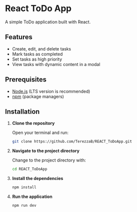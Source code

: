 # React ToDo App

A simple ToDo application built with React.

## Features

- Create, edit, and delete tasks
- Mark tasks as completed
- Set tasks as high priority
- View tasks with dynamic content in a modal

## Prerequisites

- [Node.js](https://nodejs.org/) (LTS version is recommended)
- [npm](https://www.npmjs.com/) (package managers)

## Installation

1. **Clone the repository**

   Open your terminal and run:

   ```bash
   git clone https://github.com/TerezzaB/REACT_ToDoApp.git

2. **Navigate to the project directory**

   Change to the project directory with:

   ```bash
   cd REACT_ToDoApp

3. **Install the dependencies**

   ```bash
   npm install

4. **Run the application**

   ```bash
   npm run dev
